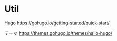 # Util

Hugo
https://gohugo.io/getting-started/quick-start/

テーマ
https://themes.gohugo.io/themes/hallo-hugo/
